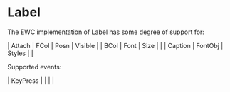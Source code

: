 # Label

The EWC implementation of Label has some degree of support for:

 |   Attach   |   FCol     |   Posn    |   Visible |
 |   BCol     |   Font     |   Size    |           |
 |   Caption  |   FontObj  |   Styles  |           |

Supported events:

 |  KeyPress  |            |            |           |
